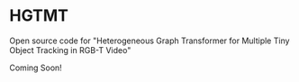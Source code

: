 # HGTMT
Open source code for "Heterogeneous Graph Transformer for Multiple Tiny Object Tracking in RGB-T Video"

Coming Soon!
